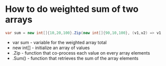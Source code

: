# How to do weighted sum of two arrays

```C#
var sum = new int[]{10,20,100}.Zip(new int[]{90,10,100}, (v1,v2) => v1 * v2).Sum();
```
- var sum - variable for the weighted array total
- new int[] - initialize an array of values
- .Zip - function that co-process each value on every array elements
- .Sum() - function that retrieves the sum of the array elements